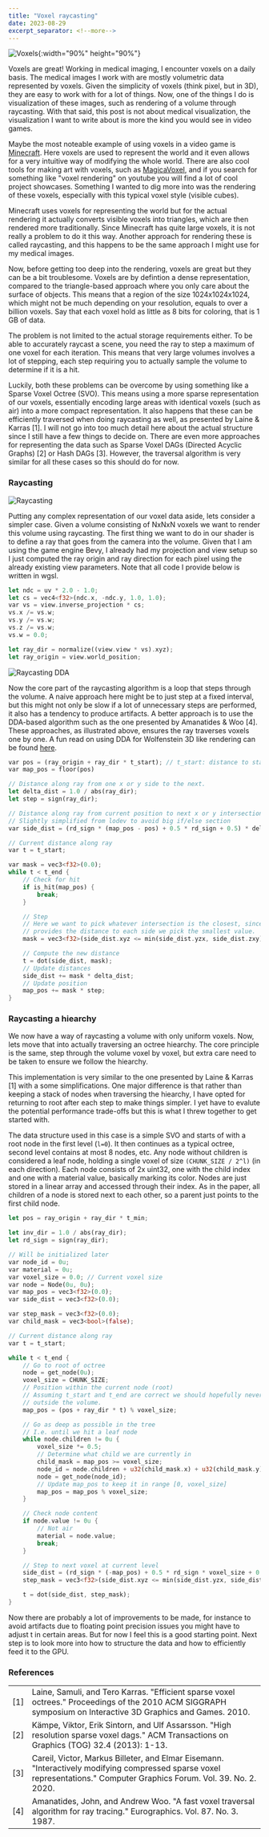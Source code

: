 ```yaml
---
title: "Voxel raycasting"
date: 2023-08-29
excerpt_separator: <!--more-->
---
```


![Voxels](/images/2023-08-29-svo-overview.png){:width="90%" height="90%"}

Voxels are great! Working in medical imaging, I encounter voxels on a daily basis. The medical images I work with are mostly volumetric data represented by voxels. Given the simplicity of voxels (think pixel, but in 3D), they are easy to work with for a lot of things. Now, one of the things I do is visualization of these images, such as rendering of a volume through raycasting. With that said, this post is not about medical visualization, the visualization I want to write about is more the kind you would see in video games.

<!--more-->

Maybe the most noteable example of using voxels in a video game is [Minecraft](https://www.minecraft.net/sv-se). Here voxels are used to represent the world and it even allows for a very intuitive way of modifying the whole world. There are also cool tools for making art with voxels, such as [MagicaVoxel](https://ephtracy.github.io/index.html?page=mv_main), and if you search for something like "voxel rendering" on youtube you will find a lot of cool project showcases. Something I wanted to dig more into was the rendering of these voxels, especially with this typical voxel style (visible cubes).

Minecraft uses voxels for representing the world but for the actual rendering it actually converts visible voxels into triangles, which are then rendered more traditionally. Since Minecraft has quite large voxels, it is not really a problem to do it this way. Another approach for rendering these is called raycasting, and this happens to be the same approach I might use for my medical images.

Now, before getting too deep into the rendering, voxels are great but they can be a bit troublesome. Voxels are by defintion a dense representation, compared to the triangle-based approach where you only care about the surface of objects. This means that a region of the size 1024x1024x1024, which might not be much depending on your resolution, equals to over a billion voxels. Say that each voxel hold as little as 8 bits for coloring, that is 1 GB of data.

The problem is not limited to the actual storage requirements either. To be able to accurately raycast a scene, you need the ray to step a maximum of one voxel for each iteration. This means that very large volumes involves a lot of stepping, each step requiring you to actually sample the volume to determine if it is a hit.

Luckily, both these problems can be overcome by using something like a Sparse Voxel Octree (SVO). This means using a more sparse representation of our voxels, essentially encoding large areas with identical voxels (such as air) into a more compact representation. It also happens that these can be efficiently traversed when doing raycasting as well, as presented by Laine & Karras [1]. I will not go into too much detail here about the actual structure since I still have a few things to decide on. There are even more approaches for representing the data such as Sparse Voxel DAGs (Directed Acyclic Graphs) [2] or Hash DAGs [3]. However, the traversal algorithm is very similar for all these cases so this should do for now.

### Raycasting 


![Raycasting](/images/2023-08-29-ray.svg)

Putting any complex representation of our voxel data aside, lets consider a simpler case. Given a volume consisting of NxNxN voxels we want to render this volume using raycasting. The first thing we want to do in our shader is to define a ray that goes from the camera into the volume. Given that I am using the game engine Bevy, I already had my projection and view setup so I just computed the ray origin and ray direction for each pixel using the already existing view parameters. Note that all code I provide below is written in wgsl.


```rust
let ndc = uv * 2.0 - 1.0;
let cs = vec4<f32>(ndc.x, -ndc.y, 1.0, 1.0);
var vs = view.inverse_projection * cs;
vs.x /= vs.w;
vs.y /= vs.w;
vs.z /= vs.w;
vs.w = 0.0;

let ray_dir = normalize((view.view * vs).xyz);
let ray_origin = view.world_position;
```

![Raycasting DDA](/images/2023-08-29-ray-dda.svg)

Now the core part of the raycasting algorithm is a loop that steps through the volume. A naive approach here might be to just step at a fixed interval, but this might not only be slow if a lot of unnecessary steps are performed, it also has a tendency to produce artifacts. A better approach is to use the DDA-based algorithm such as the one presented by Amanatides & Woo [4]. These approaches, as illustrated above, ensures the ray traverses voxels one by one. A fun read on using DDA for Wolfenstein 3D like rendering can be found [here](https://lodev.org/cgtutor/raycasting.html#Untextured_Raycaster_).

```rust
var pos = (ray_origin + ray_dir * t_start); // t_start: distance to start of volume
var map_pos = floor(pos)

// Distance along ray from one x or y side to the next.
let delta_dist = 1.0 / abs(ray_dir);
let step = sign(ray_dir);

// Distance along ray from current position to next x or y intersection
// Slightly simplified from lodev to avoid big if/else section
var side_dist = (rd_sign * (map_pos - pos) + 0.5 * rd_sign + 0.5) * delta_dist;

// Current distance along ray
var t = t_start;

var mask = vec3<f32>(0.0);
while t < t_end {
    // Check for hit
    if is_hit(map_pos) {
        break;
    }

    // Step
    // Here we want to pick whatever intersection is the closest, since side_dist
    // provides the distance to each side we pick the smallest value.
    mask = vec3<f32>(side_dist.xyz <= min(side_dist.yzx, side_dist.zxy));

    // Compute the new distance
    t = dot(side_dist, mask);
    // Update distances
    side_dist += mask * delta_dist;
    // Update position
    map_pos += mask * step;
}
```

### Raycasting a hiearchy

We now have a way of raycasting a volume with only uniform voxels. Now, lets move that into actually traversing an octree hiearchy. The core principle is the same, step through the volume voxel by voxel, but extra care need to be taken to ensure we follow the hiearchy.

This implementation is very similar to the one presented by Laine & Karras [1] with a some simplifications. One major difference is that rather than keeping a stack of nodes when traversing the hiearchy, I have opted for returning to root after each step to make things simpler. I yet have to evalute the potential performance trade-offs but this is what I threw together to get started with.

The data structure used in this case is a simple SVO and starts of with a root node in the first level (`l=0`). It then continues as a typical octree, second level contains at most 8 nodes, etc. Any node without children is considered a leaf node, holding a single voxel of size `(CHUNK_SIZE / 2^l)` (in each direction). Each node consists of 2x uint32, one with the child index and one with a material value, basically marking its color. Nodes are just stored in a linear array and accessed through their index. As in the paper, all children of a node is stored next to each other, so a parent just points to the first child node.

```rust
let pos = ray_origin + ray_dir * t_min;

let inv_dir = 1.0 / abs(ray_dir);
let rd_sign = sign(ray_dir);

// Will be initialized later
var node_id = 0u;
var material = 0u;
var voxel_size = 0.0; // Current voxel size
var node = Node(0u, 0u);
var map_pos = vec3<f32>(0.0);
var side_dist = vec3<f32>(0.0);

var step_mask = vec3<f32>(0.0);
var child_mask = vec3<bool>(false);

// Current distance along ray
var t = t_start;

while t < t_end {
    // Go to root of octree
    node = get_node(0u);
    voxel_size = CHUNK_SIZE;
    // Position within the current node (root)
    // Assuming t_start and t_end are correct we should hopefully never end up
    // outside the volume.
    map_pos = (pos + ray_dir * t) % voxel_size;

    // Go as deep as possible in the tree
    // I.e. until we hit a leaf node
    while node.children != 0u {
        voxel_size *= 0.5;
        // Determine what child we are currently in
        child_mask = map_pos >= voxel_size;
        node_id = node.children + u32(child_mask.x) + u32(child_mask.y) * 2u + u32(child_mask.z) * 4u;
        node = get_node(node_id);
        // Update map_pos to keep it in range [0, voxel_size]
        map_pos = map_pos % voxel_size;
    }

    // Check node content
    if node.value != 0u {
        // Not air
        material = node.value;
        break;
    }

    // Step to next voxel at current level
    side_dist = (rd_sign * (-map_pos) + 0.5 * rd_sign * voxel_size + 0.5 * voxel_size) * inv_dir + t;
    step_mask = vec3<f32>(side_dist.xyz <= min(side_dist.yzx, side_dist.zxy));

    t = dot(side_dist, step_mask);
}
```

Now there are probably a lot of improvements to be made, for instance to avoid artifacts due to floating point precision issues you might have to adjust t in certain areas. But for now I feel this is a good starting point. Next step is to look more into how to structure the data and how to efficiently feed it to the GPU.

### References

|   |   |
|----|---|
| [1] | Laine, Samuli, and Tero Karras. "Efficient sparse voxel octrees." Proceedings of the 2010 ACM SIGGRAPH symposium on Interactive 3D Graphics and Games. 2010.
| [2] | Kämpe, Viktor, Erik Sintorn, and Ulf Assarsson. "High resolution sparse voxel dags." ACM Transactions on Graphics (TOG) 32.4 (2013): 1-13.
| [3] | Careil, Victor, Markus Billeter, and Elmar Eisemann. "Interactively modifying compressed sparse voxel representations." Computer Graphics Forum. Vol. 39. No. 2. 2020.
| [4] | Amanatides, John, and Andrew Woo. "A fast voxel traversal algorithm for ray tracing." Eurographics. Vol. 87. No. 3. 1987.